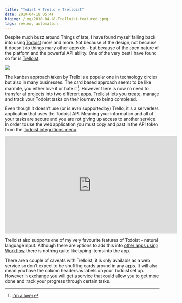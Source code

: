 ```yaml
---
title: "Todist + Trello = Trelloist"
date: 2018-04-18 05:44
bigimg: /img/2018-04-18-Trelloist-featured.jpeg
tags: review, automation
---
```

Despite much buzz around Things of late, I have found myself falling back into using [Todoist](https://itunes.apple.com/gb/app/todoist-organize-your-life/id572688855?mt=8&at=1000ltj4) more and more. Not because of the design, not because it doesn’t do things many other apps do - but because of the open nature of the platform and the powerful API ability. One of the very best I have found so far is [Trelloist](https://trelloist.com/).

![](https://gr36.com/img/2018-04-18-Trelloist-screenshot.jpeg)

The kanban approach taken by Trello is a popular one in technology circles but also in many businesses. The card based approach seems to be like marmite, you either love it or hate it [^1]. However there is now no need to transfer all projects into two different apps. Trelloist lets you create, manage and track your [Todoist](https://itunes.apple.com/gb/app/todoist-organize-your-life/id572688855?mt=8&at=1000ltj4) tasks on their journey to being completed.

Even though it doesn’t use (or is even supported by) Trello, it is a serverless application that uses the Todoist API. Meaning your information and all of your tasks are secure and you are not giving up access to another service. In order to use the web application you must copy and past in the API token from the [Todoist integrations menu](https://todoist.com/Users/viewPrefs?page=integrations).

<iframe width="560" height="315" src="https://www.youtube.com/embed/Y5rbyNZuFBQ" frameborder="0" allow="autoplay; encrypted-media" allowfullscreen></iframe>

Trelloist also supports one of my very favourite features of Todoist - natural language input. Although there are options to add this into [other apps using Workflow](https://gr36.com/2018-03-03-natural-language-dates-in-things/), there is nothing quite like typing items into the app.

There are a couple of caveats with Trelloist, it is only available as a web service so don’t expect to be shuffling cards around in any apps. It will also mean you have the column headers as labels on your Todoist set up. However in exchange you will get a service that could allow you to get more done and track your progress through certain tasks.

[^1]: [I'm a lover](https://m.youtube.com/watch?v=AjivUDIawL)
